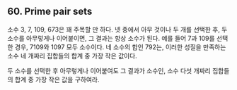 ## 60. Prime pair sets

소수 3, 7, 109, 673은 꽤 주목할 만 하다. 넷 중에서 아무 것이나 두 개를 선택한 후, 두 소수를 아무렇게나 이어붙이면, 그 결과는 항상 소수가 된다. 예를 들어 7과 109를 선택한 경우, 7109와 1097 모두 소수이다. 네 소수의 합인 792는, 이러한 성질을 만족하는 소수 네 개짜리 집합들의 합계 중 가장 작은 값이다.

두 소수를 선택한 후 아무렇게나 이어붙여도 그 결과가 소수인, 소수 다섯 개짜리 집합들의 합계 중 가장 작은 값을 구하여라.
